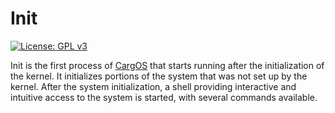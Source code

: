 # Init
[![License: GPL v3](https://img.shields.io/badge/License-GPLv3-blue.svg)](https://www.gnu.org/licenses/gpl-3.0)

Init is the first process of [CargOS](https://github.com/carg-os/carg-os) that starts running after the initialization of the kernel. It initializes portions of the system that was not set up by the kernel. After the system initialization, a shell providing interactive and intuitive access to the system is started, with several commands available.